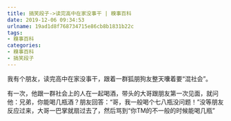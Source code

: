 ```yaml
---
title: 搞笑段子->读完高中在家没事干 | 糗事百科
date: 2019-12-06 09:34:53
urlname: 19ad1d8f768734715e86cb8b1831b22c
tags: 
- 糗事百科
categories:
- 糗事百科
- 搞笑段子
---
```

我有个朋友，读完高中在家没事干，跟着一群狐朋狗友整天囔着要“混社会”。

有一次，他跟一群社会上的人在一起喝酒，带头的大哥跟朋友第一次见面，就问他：兄弟，你能喝几瓶酒？朋友回答：“哥，我一般喝个七八瓶没问题！”没等朋友反应过来，大哥一巴掌就扇过去了，然后骂到“你TM的不一般的时候能喝几瓶”



